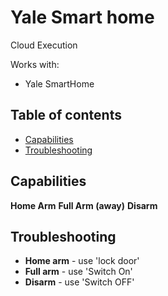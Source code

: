 # Yale Smart home

Cloud Execution

Works with:
* Yale SmartHome

## Table of contents

* [Capabilities](#Capabilities)
* [Troubleshooting](#Troubleshooting)

## Capabilities
 **Home Arm**
 **Full Arm (away)**
 **Disarm**

## Troubleshooting

* **Home arm** - use 'lock door'
* **Full arm** - use 'Switch On'
* **Disarm** - use 'Switch OFF'
